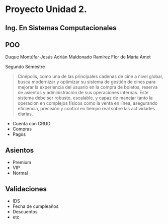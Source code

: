 # Proyecto Unidad 2.
## Ing. En Sistemas Computacionales
## POO

Duque Montúfar Jesús Adrián 
Maldonado Ramírez Flor de María
Amet

Segundo Semestre


> Cinépolis, como una de las principales cadenas de cine a nivel global, busca modernizar y optimizar su sistema de gestión de cines para mejorar la experiencia del usuario en la compra de boletos, reserva de asientos y administración de sus operaciones internas. Este sistema debe ser robusto, escalable, y capaz de manejar tanto la operación en complejos físicos como la venta en línea, asegurando eficiencia, precisión y control en tiempo real sobre las actividades diarias.

- Cuenta con CRUD
- Compras 
- Pagos

## Asientos

- Premium
- VIP
- Normal

## Validaciones

- IDS
- Fecha de cumpleaños
- Descuentos
- etc